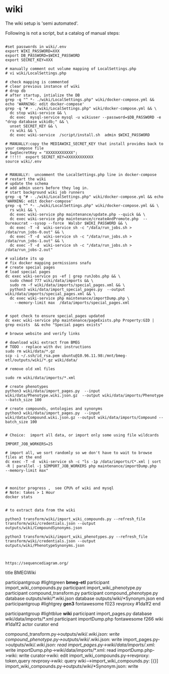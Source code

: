 
# wiki

The wiki setup is 'semi automated'.  

Following is not a script, but a catalog of manual steps:

```

#set passwords in wiki/.env
export WIKI_PASSWORD=XXX
export DB_PASSWORD=$WIKI_PASSWORD
export SECRET_KEY=XXX

# manually comment out volume mapping of LocalSettings.php
# vi wiki/LocalSettings.php

# check mapping is commented
# clear previous instance of wiki
# drop db
# after startup, intialize the DB
grep -q "^ *- ./wiki/LocalSettings.php" wiki/docker-compose.yml && echo 'WARNING: edit docker-compose'
grep -q "# - ./wiki/LocalSettings.php" wiki/docker-compose.yml && \
  dc stop wiki-service && \
  dc exec  mysql-service mysql -u wikiuser --password=$DB_PASSWORD -e "drop database wikidb;" && \
  unset SECRET_KEY && \
  rs wiki && \
  dc exec wiki-service  /script/install.sh  admin $WIKI_PASSWORD

# MANUALLY:copy the MEDIAWIKI_SECRET_KEY that install provides back to your compose file
# $wgSecretKey = "XXXXXXXXXXXX";
# !!!!!  export SECRET_KEY=XXXXXXXXXXXX
source wiki/.env


# MANUALLY:  uncomment the LocalSettings.php line in docker-compose
# restart the wiki
# update the schema
# add admin users before they log in.
# start background wiki job runners
grep -q "# - ./wiki/LocalSettings.php" wiki/docker-compose.yml && echo 'WARNING: edit docker-compose'
grep -q "^ *- ./wiki/LocalSettings.php" wiki/docker-compose.yml && \
  rs wiki && \
  dc exec wiki-service php maintenance/update.php --quick && \
  dc exec wiki-service php maintenance/createAndPromote.php  --bureaucrat --sysop --force  Walsbr $WIKI_PASSWORD && \
  dc exec -T -d  wiki-service sh -c "/data/run_jobs.sh > /data/run_jobs-0.out" && \
  dc exec -T -d  wiki-service sh -c "/data/run_jobs.sh > /data/run_jobs-1.out" && \
  dc exec -T -d  wiki-service sh -c "/data/run_jobs.sh > /data/run_jobs-2.out"

# validate its up
# fix docker mapping permissions snafu
# create special pages
# load special pages
dc exec wiki-service ps -ef | grep runJobs.php && \
  sudo chmod 777 wiki/data/imports && \
  sudo rm -f wiki/data/imports/special_pages.xml && \
  python3 wiki/data/import_special_pages.py  --output wiki/data/imports/special_pages.xml && \
  dc exec wiki-service php maintenance/importDump.php \
    --memory-limit max  /data/imports/special_pages.xml


# spot check to ensure special_pages updated
dc exec wiki-service php maintenance/pageExists.php Property:GID | grep exists  && echo "Special pages exists"

# browse website and verify links

# download wiki extract from BMEG
# TODO - replace with dvc instructions
sudo rm wiki/data/*.gz
scp -i ~/.ssh/id_rsa.pem ubuntu@10.96.11.98:/mnt/bmeg-etl/outputs/wiki/*.gz wiki/data/

# remove old xml files

sudo rm wiki/data/imports/*.xml

# create phenotypes
python3 wiki/data/import_pages.py  --input wiki/data/Phenotype.wiki.json.gz  --output wiki/data/imports/Phenotype --batch_size 100

# create compounds, ontologies and synonyms
python3 wiki/data/import_pages.py  --input wiki/data/Compound.wiki.json.gz --output wiki/data/imports/Compound --batch_size 100


# Choice:  import all data, or import only some using file wildcards

IMPORT_JOB_WORKERS=25

# import all, we sort randomly so we don't have to wait to browse files at the end
dc exec -T -d  wiki-service sh -c "ls -1p /data/imports/C*.xml | sort -R | parallel -j $IMPORT_JOB_WORKERS php maintenance/importDump.php   --memory-limit max"  



# monitor progress ,  see CPU% of wiki and mysql
# Note: takes > 1 Hour
docker stats


# to extract data from the wiki

python3 transform/wiki/import_wiki_compounds.py --refresh_file transform/wiki/credentials.json --output outputs/wiki/CompoundSynonyms.json

python3 transform/wiki/import_wiki_phenotypes.py --refresh_file transform/wiki/credentials.json --output outputs/wiki/PhenotypeSynonyms.json



https://sequencediagram.org/
```
title BMEGWiki

participantgroup #lightgreen **bmeg-etl**
participant import_wiki_compounds.py
participant import_wiki_phenotype.py
participant compound_transform.py
participant compound_phenotype.py
database outputs/wiki/*.wiki.json
database outputs/wiki/*Synonym.json
end
participantgroup #lightgrey **gen3**
fontawesome f023 revproxy #1da1f2
end

participantgroup #lightblue **wiki**
participant import_pages.py
database wiki/data/imports/*.xml
participant importDump.php
fontawesome f266 wiki #1da1f2
actor curator
end

compound_transform.py->outputs/wiki/*.wiki.json: write
compound_phenotype.py->outputs/wiki/*.wiki.json: write
import_pages.py->outputs/wiki/*.wiki.json: read
import_pages.py->wiki/data/imports/*.xml: write
importDump.php->wiki/data/imports/*.xml: read
importDump.php->wiki: write
curator->wiki: edit
import_wiki_compounds.py->revproxy: token,query
revproxy->wiki: query
wiki-->import_wiki_compounds.py: [{}]
import_wiki_compounds.py->outputs/wiki/*Synonym.json: write
```
